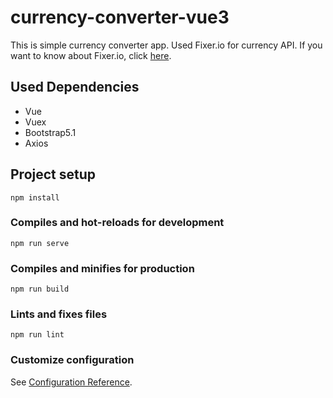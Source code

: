 # currency-converter-vue3
This is simple currency converter app. Used Fixer.io for currency API.
If you want to know about Fixer.io, click [here](https://fixer.io/).

## Used Dependencies 

* Vue
* Vuex
* Bootstrap5.1
* Axios

## Project setup
```
npm install
```

### Compiles and hot-reloads for development
```
npm run serve
```

### Compiles and minifies for production
```
npm run build
```

### Lints and fixes files
```
npm run lint
```

### Customize configuration
See [Configuration Reference](https://cli.vuejs.org/config/).
